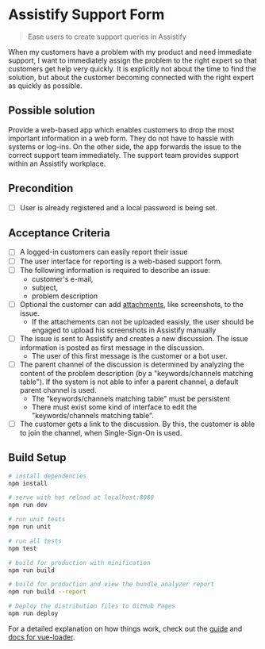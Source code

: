 # Assistify Support Form

> Ease users to create support queries in Assistify

When my customers have a problem with my product and need immediate support, I want to immediately assign the problem to the right expert so that customers get help very quickly. It is explicitly not about the time to find the solution, but about the customer becoming connected with the right expert as quickly as possible.

## Possible solution

Provide a web-based app which enables customers to drop the most important information in a web form. They do not have to hassle with systems or log-ins. On the other side, the app forwards the issue to the correct support team immediately. The support team provides support within an Assistify workplace.

## Precondition

- [ ] User is already registered and a local password is being set.

## Acceptance Criteria

- [ ] A logged-in customers can easily report their issue
- [ ] The user interface for reporting is a web-based support form.
- [ ] The following information is required to describe an issue:
  - customer's e-mail,
  - subject,
  - problem description
- [ ] Optional the customer can add [attachments](https://rocket.chat/docs/developer-guides/rest-api/chat/postmessage/#attachments-detail), like screenshots, to the issue.
  - If the attachements can not be uploaded easisly, the user should be engaged to upload his screenshots in Assistify manually
- [ ] The issue is sent to Assistify and creates a new discussion. The issue information is posted as first message in the discussion.
  - The user of this first message is the customer or a bot user.
- [ ] The parent channel of the discussion is determined by analyzing the content of the problem description (by a "keywords/channels matching table"). If the system is not able to infer a parent channel, a default parent channel is used.
  - The "keywords/channels matching table" must be persistent
  - There must exist some kind of interface to edit the "keywords/channels matching table".
- [ ] The customer gets a link to the discussion. By this, the customer is able to join the channel, when Single-Sign-On is used.

## Build Setup

``` bash
# install dependencies
npm install

# serve with hot reload at localhost:8080
npm run dev

# run unit tests
npm run unit

# run all tests
npm test

# build for production with minification
npm run build

# build for production and view the bundle analyzer report
npm run build --report

# Deploy the distribution files to GitHub Pages
npm run deploy
```

For a detailed explanation on how things work, check out the [guide](http://vuejs-templates.github.io/webpack/) and [docs for vue-loader](http://vuejs.github.io/vue-loader).
